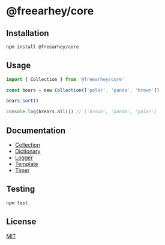 # @freearhey/core

## Installation

```sh
npm install @freearhey/core
```

## Usage

```js
import { Collection } from '@freearhey/core'

const bears = new Collection(['polar', 'panda', 'brown'])

bears.sort()

console.log(brears.all()) // ['brown', 'panda', 'polar']
```

## Documentation

- [Collection](docs/classes/Collection.md)
- [Dictionary](docs/classes/Dictionary.md)
- [Logger](docs/classes/Logger.md)
- [Template](docs/classes/Template.md)
- [Timer](docs/classes/Timer.md)

## Testing

```sh
npm test
```

## License

[MIT](LICENSE)
